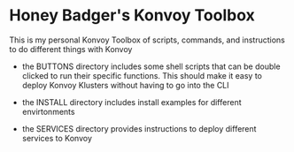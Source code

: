 # Honey Badger's Konvoy Toolbox
This is my personal Konvoy Toolbox of scripts, commands, and instructions to do different things with Konvoy

* the BUTTONS directory includes some shell scripts that can be double clicked to run their specific functions.  This should make it easy to deploy Konvoy Klusters without having to go into the CLI

* the INSTALL directory includes install examples for different envirtonments

* the SERVICES directory provides instructions to deploy different services to Konvoy

